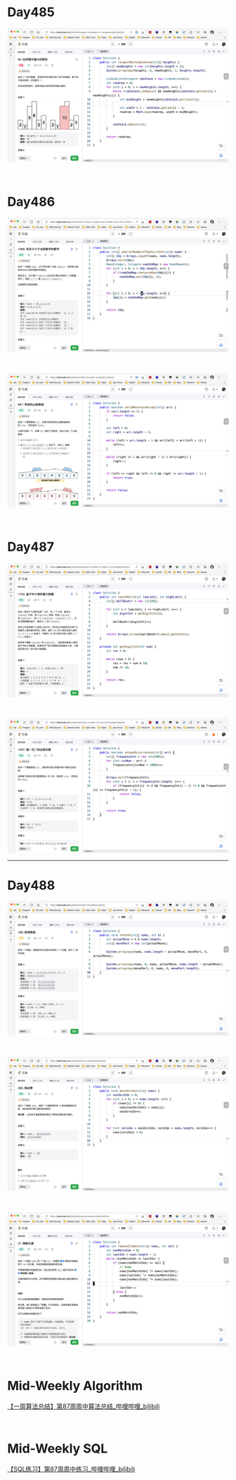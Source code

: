 # Day485

![day485](assets/day485.png)

&nbsp;

# Day486

![day486-01](assets/day486-01.png)

&nbsp;

![day486-02](assets/day486-02.png)

&nbsp;

# Day487

![day487-01](assets/day487-01.png)

&nbsp;

![day487-02](assets/day487-02.png)

---





# Day488

![day488-01](assets/day488-01.png)

&nbsp;

![day488-02](assets/day488-02.png)

&nbsp;

![day488-03](assets/day488-03.png)

&nbsp;

# Mid-Weekly Algorithm

[【一周算法总结】第87周周中算法总结_哔哩哔哩_bilibili](https://www.bilibili.com/video/BV1Ed4y1t7x5/?vd_source=0e2e4fb78a4d00f87c3860e1ba2bc5b7)

&nbsp;

# Mid-Weekly SQL

[【SQL练习】第87周周中练习_哔哩哔哩_bilibili](https://www.bilibili.com/video/BV1HP411379g/?spm_id_from=333.1007.top_right_bar_window_dynamic.content.click&vd_source=0e2e4fb78a4d00f87c3860e1ba2bc5b7)
